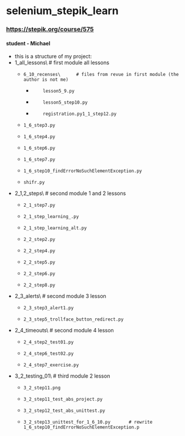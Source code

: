 # selenium_stepik_learn
### https://stepik.org/course/575
#### student - Michael

- this is a structure of my project:
- 1_all_lessons\        # first module all lessons
  -     6_10_recenses\      # files from revue in first module (the author is not me)
    -         lesson5_9.py
    -         lesson5_step10.py
    -         registration.py1_1_step12.py
  -     1_6_step3.py
  -     1_6_step4.py
  -     1_6_step6.py
  -     1_6_step7.py
  -     1_6_step10_findErrorNoSuchElementException.py
  -     shifr.py
- 2_1,2_steps\        # second module 1 and 2 lessons
  -     2_1_step7.py
  -     2_1_step_learning_.py
  -     2_1_step_learning_alt.py
  -     2_2_step2.py
  -     2_2_step4.py
  -     2_2_step5.py
  -     2_2_step6.py
  -     2_2_step8.py
- 2_3_alerts\         # second module 3 lesson
  -     2_3_step3_alert1.py
  -     2_3_step5_trollface_button_redirect.py
- 2_4_timeouts\       # second module 4 lesson
  -     2_4_step2_test01.py
  -     2_4_step6_test02.py
  -     2_4_step7_exercise.py
- 3_2_testing_01\     # third module 2 lesson
  -     3_2_step11.png
  -     3_2_step11_test_abs_project.py
  -     3_2_step12_test_abs_unittest.py
  -     3_2_step13_unittest_for_1_6_10.py       # rewrite 1_6_step10_findErrorNoSuchElementException.p
